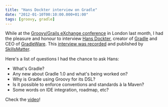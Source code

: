 ```yaml
---
title: "Hans Dockter interview on Gradle"
date: "2012-01-10T00:10:00.000+01:00"
tags: [groovy, gradle]
---
```


While at the [Groovy/Grails eXchange conference](http://glaforge.appspot.com/article/videos-and-slides-of-groovy-grails-exchange-2011) in London last month, I had the pleasure and honour to interview [Hans Dockter](http://gradleware.com/team), creator of [Gradle](http://gradle.org) and CEO of [GradleWare](http://gradleware.com/). This [interview was recorded](http://skillsmatter.com/podcast/home/interview-on-gradle/js-3210) and published by [SkillsMatter](http://skillsmatter.com/).  

Here's a list of questions I had the chance to ask Hans:  

*   What's Gradle?
*   Any new about Gradle 1.0 and what's being worked on?
*   Why is Gradle using Groovy for its DSL?
*   Is it possible to enforce conventions and standards à la Maven?
*   Some words on IDE integration, roadmap, etc?

Check the [video](http://skillsmatter.com/podcast/home/interview-on-gradle/js-3210)!